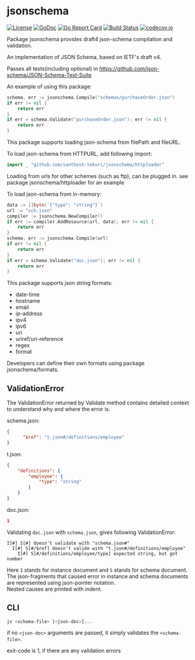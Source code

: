 # jsonschema

[![License](https://img.shields.io/badge/License-BSD%203--Clause-blue.svg)](https://opensource.org/licenses/BSD-3-Clause)
[![GoDoc](https://godoc.org/github.com/santhosh-tekuri/jsonschema?status.svg)](https://godoc.org/github.com/santhosh-tekuri/jsonschema)
[![Go Report Card](https://goreportcard.com/badge/github.com/santhosh-tekuri/jsonschema)](https://goreportcard.com/report/github.com/santhosh-tekuri/jsonschema)
[![Build Status](https://travis-ci.org/santhosh-tekuri/jsonschema.svg?branch=master)](https://travis-ci.org/santhosh-tekuri/jsonschema)
[![codecov.io](https://codecov.io/github/santhosh-tekuri/jsonschema/coverage.svg?branch=master)](https://codecov.io/github/santhosh-tekuri/jsonschema?branch=master)

Package jsonschema provides draft4 json-schema compilation and validation.

An implementation of JSON Schema, based on IETF's draft v4. 

Passes all tests(including optional) in https://github.com/json-schema/JSON-Schema-Test-Suite

An example of using this package:

```go
schema, err := jsonschema.Compile("schemas/purchaseOrder.json")
if err != nil {
    return err
}
if err = schema.Validate("purchaseOrder.json"); err != nil {
    return err
}
```

This package supports loading json-schema from filePath and fileURL.

To load json-schema from HTTPURL, add following import:

```go
import _ "github.com/santhosh-tekuri/jsonschema/httploader"
```

Loading from urls for other schemes (such as ftp), can be plugged in. see package jsonschema/httploader
for an example

To load json-schema from in-memory:

```go
data := []byte(`{"type": "string"}`)
url := "sch.json"
compiler := jsonschema.NewCompiler()
if err := compiler.AddResource(url, data); err != nil {
    return err
}
schema, err := jsonschema.Compile(url)
if err != nil {
    return err
}
if err = schema.Validate("doc.json"); err != nil {
    return err
}
```

This package supports json string formats: 
- date-time
- hostname
- email
- ip-address
- ipv4
- ipv6
- uri
- uriref/uri-reference
- regex
- format

Developers can define their own formats using package jsonschema/formats.

## ValidationError

The ValidationError returned by Validate method contains detailed context to understand why and where the error is.

schema.json:
```json
{
      "$ref": "t.json#/definitions/employee"
}
```

t.json:
```json
{
    "definitions": {
        "employee": {
            "type": "string"
        }
    }
}
```

doc.json:
```json
1
```

Validating `doc.json` with `schema.json`, gives following ValidationError:
```
I[#] S[#] doesn't validate with "schema.json#"
  I[#] S[#/$ref] doesn't valide with "t.json#/definitions/employee"
    I[#] S[#/definitions/employee/type] expected string, but got number
```

Here `I` stands for instance document and `S` stands for schema document.  
The json-fragments that caused error in instance and schema documents are represented using json-pointer notation.  
Nested causes are printed with indent.

## CLI

```bash
jv <schema-file> [<json-doc>]...
```

if no `<json-doc>` arguments are passed, it simply validates the `<schema-file>`.

exit-code is 1, if there are any validation errors

